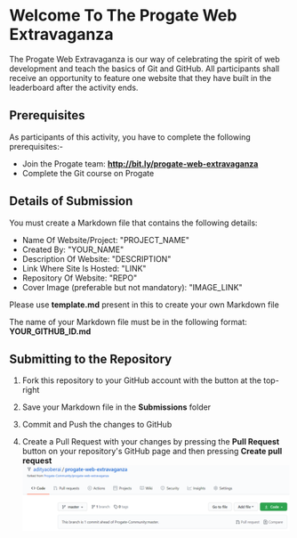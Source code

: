 # Welcome To The Progate Web Extravaganza

The Progate Web Extravaganza is our way of celebrating the spirit of web development and teach the basics of Git and GitHub. All participants shall receive an opportunity to feature one website that they have built in the leaderboard after the activity ends.

## Prerequisites

As participants of this activity, you have to complete the following prerequisites:-

* Join the Progate team: **http://bit.ly/progate-web-extravaganza**
* Complete the Git course on Progate

## Details of Submission

You must create a Markdown file  that contains the following details:

* Name Of Website/Project: "PROJECT_NAME"
* Created By: "YOUR_NAME"
* Description Of Website: "DESCRIPTION"
* Link Where Site Is Hosted: "LINK"
* Repository Of Website: "REPO"
* Cover Image (preferable but not mandatory): "IMAGE_LINK"

Please use **template.md** present in this to create your own Markdown file

The name of your Markdown file must be in the following format: **YOUR_GITHUB_ID.md**

## Submitting to the Repository

1. Fork this repository to your GitHub account with the button at the top-right

2. Save your Markdown file in the **Submissions** folder

3. Commit and Push the changes to GitHub

4. Create a Pull Request with your changes by pressing the **Pull Request** button on your repository's GitHub page and then pressing **Create pull request**
![Pull Request Example](pullrequest.png)